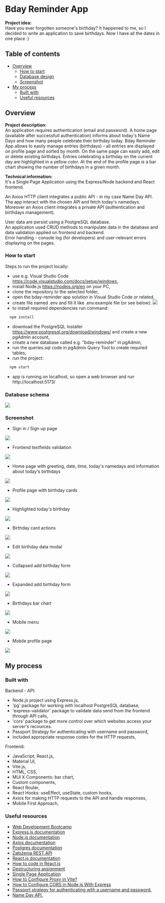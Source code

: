 # Bday Reminder App

**Project idea:**\
Have you ever forgotten someone's birthday? It happened to me, so I decided to write an application to save birthdays.
Now I have all the dates in one place :)

## Table of contents

- [Overview](#overview)
  - [How to start](#how-to-start)
  - [Database design](#database-design)
  - [Screenshot](#screenshot)
- [My process](#my-process)
  - [Built with](#built-with)
  - [Useful resources](#useful-resources)

## Overview

**Project description:**\
An application requires authentication (email and password).
A home page (available after successfull authentication) informs about today's Name Days and how many people celebrate their birthday today.
Bday Reminder App allows to easily manage entries (birthdays) - all entries are displayed on profile page and sorted by month. On the same page can easily add, edit or delete existing birthdays.
Entries celebrating a birthday on the current day are highlighted in a yellow color.
At the end of the profile page is a bar chart showing the number of birthdays in a given month.

**Technical information:**\
It's a Single Page Application using the Express/Node backend and React frontend.

An Axios HTTP client integrates a public API - in my case Name Day API. The app interact with the chosen API and fetch today's namedays.\
Moreover an Axios client integrates a private API (authentication and birthdays management).

User data are persist using a PostgreSQL database.\
An application used CRUD methods to manipulate data in the database and data validation applied on frontend and backend.\
Error handling - console log (for developers) and user-relevant errors displaying on the pages.

### How to start

Steps to run the project locally:

- use e.g. Visual Studio Code https://code.visualstudio.com/docs/setup/windows,
- install Node.js https://nodejs.org/en on your PC,
- clone the repository to the selected folder,
- open the bday-reminder app solution in Visual Studio Code or related,
- create file named .env and fill it like .env.example file (or see below):
  ![](./readme/env.jpg)
- to install required dependencies run command:

```bash
  npm install
```

- download the PostgreSQL Installer https://www.postgresql.org/download/windows/ and create a new pgAdmin account,
- create a new database called e.g. "bday-reminder" in pgAdmin,
- run the queries.sql code in pgAdmin Query Tool to create required tables,
- run the project:

```bash
  npm start
```

- app is running on localhost, so open a web browser and run http://localhost:5173/

### Database schema

![](./readme/database_schema.jpg)

### Screenshot

- Sign in / Sign up page

![](./readme/sign_in_sign_up.jpg)

- Frontend textfields validation

![](./readme/frontend_textfield_validation.jpg)

- Home page with greeting, date, time, today's namedays and information about today's birthdays

![](./readme/home_page.jpg)

- Profile page with birthday cards

![](./readme/dashboard_with_birthday_cards.jpg)

- Highlighted today's birthday

![](./readme/highlighted_todays_birthday.jpg)

- Birthday card actions

![](./readme/birthday_card_actions.jpg)

- Edit birthday data modal

![](./readme/edit_birthday_card_modal.jpg)

- Collapsed add birthday form

![](./readme/add_birthday_form_collapsed.jpg)

- Expanded add birthday form

![](./readme/add_birthday_form_expanded.jpg)

- Birthdays bar chart

![](./readme/birthdays_bar_chart.jpg)

- Mobile menu

![](./readme/mobile_menu.jpg)

- Mobile profile page

![](./readme/mobile_dashboard.jpg)

## My process

### Built with

Backend - API:

- Node.js project using Express.js,
- 'pg' package for working with localhost PostgreSQL database,
- 'express-validator' package to validate data send from the frontend through API calls,
- 'cors' package to get more control over which websites access your server's recources.
- Passport Strategy for authenticating with username and password,
- included appropriate response codes for the HTTP requests,

Frontend:

- JavaScript, React.js,
- Material UI,
- Vite.js,
- HTML, CSS,
- MUI X Components: bar chart,
- Custom components,
- React Router,
- React Hooks: useEffect, useState, custom hooks,
- Axios for making HTTP requests to the API and handle responses,
- Mobile First Approach,

### Useful resources

- [Web Development Bootcamp](https://www.udemy.com/course/the-complete-web-development-bootcamp/?couponCode=KEEPLEARNING)
- [Express.js documentation](https://expressjs.com/)
- [Node.js documentation](https://nodejs.org/docs/latest/api/)
- [Axios documentation](https://axios-http.com/docs/intro)
- [Postgres documentation](https://www.postgresql.org/)
- [Założenia REST API](https://devszczepaniak.pl/wprowadzenie-do-rest-api/)
- [React.js documentation](https://legacy.reactjs.org/)
- [How to code in React.js](https://www.digitalocean.com/community/tutorial-series/how-to-code-in-react-js)
- [Destructuring assignment](https://developer.mozilla.org/en-US/docs/Web/JavaScript/Reference/Operators/Destructuring_assignment)
- [Single Page Application](https://kissdigital.com/pl/blog/single-page-application-jak-dziala-spa-i-czym-sie-rozni-od-mpa)
- [How to Configure Proxy in Vite?](https://www.geeksforgeeks.org/how-to-configure-proxy-in-vite/)
- [How to Configure CORS in Node.js With Express](https://dev.to/speaklouder/how-to-configure-cors-in-nodejs-with-express-11h)
- [Passport strategy for authenticating with a username and password.](https://www.passportjs.org/packages/passport-local/)
- [Name Day API.](https://nameday.abalin.net/docs/)
